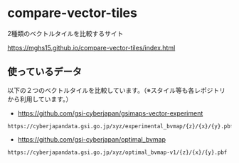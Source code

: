 # compare-vector-tiles
2種類のベクトルタイルを比較するサイト

https://mghs15.github.io/compare-vector-tiles/index.html

## 使っているデータ
以下の２つのベクトルタイルを比較しています。（※スタイル等も各レポジトリから利用しています。）

* https://github.com/gsi-cyberjapan/gsimaps-vector-experiment
```
https://cyberjapandata.gsi.go.jp/xyz/experimental_bvmap/{z}/{x}/{y}.pbf
```

* https://github.com/gsi-cyberjapan/optimal_bvmap
```
https://cyberjapandata.gsi.go.jp/xyz/optimal_bvmap-v1/{z}/{x}/{y}.pbf
```



